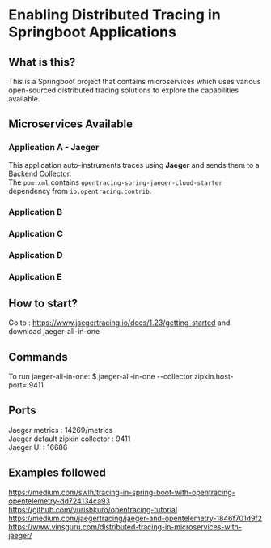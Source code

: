 # Enabling Distributed Tracing in Springboot Applications

## What is this?
This is a Springboot project that contains microservices which uses various open-sourced distributed tracing solutions to explore the capabilities available.

## Microservices Available

### Application A - Jaeger
This application auto-instruments traces using <b>Jaeger</b> and sends them to a Backend Collector.  
The `pom.xml` contains `opentracing-spring-jaeger-cloud-starter` dependency from `io.opentracing.contrib`. 

### Application B

### Application C

### Application D

### Application E

## How to start?
Go to : https://www.jaegertracing.io/docs/1.23/getting-started and download jaeger-all-in-one  

## Commands
To run jaeger-all-in-one: $ jaeger-all-in-one --collector.zipkin.host-port=:9411

## Ports
Jaeger metrics : 14269/metrics  
Jaeger default zipkin collector : 9411  
Jaeger UI : 16686

## Examples followed  
https://medium.com/swlh/tracing-in-spring-boot-with-opentracing-opentelemetry-dd724134ca93  
https://github.com/yurishkuro/opentracing-tutorial  
https://medium.com/jaegertracing/jaeger-and-opentelemetry-1846f701d9f2  
https://www.vinsguru.com/distributed-tracing-in-microservices-with-jaeger/  
